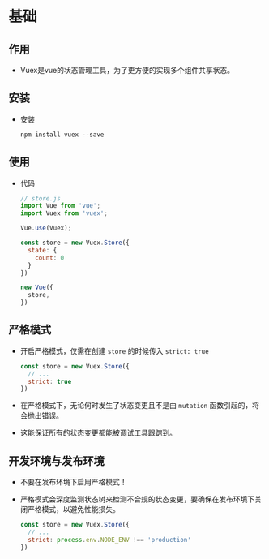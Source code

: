 # 基础

## 作用

*   Vuex是vue的状态管理工具，为了更方便的实现多个组件共享状态。

## 安装

*   安装

    ```javascript
    npm install vuex --save
    ```

## 使用

*   代码

    ```javascript
    // store.js
    import Vue from 'vue';
    import Vuex from 'vuex';

    Vue.use(Vuex);

    const store = new Vuex.Store({
      state: {
        count: 0
      }
    })

    new Vue({
      store,
    })
    ```

## 严格模式

*   开启严格模式，仅需在创建  `store` 的时候传入 `strict: true`

    ```javascript
    const store = new Vuex.Store({
      // ...
      strict: true
    })
    ```

*   在严格模式下，无论何时发生了状态变更且不是由 `mutation` 函数引起的，将会抛出错误。

*   这能保证所有的状态变更都能被调试工具跟踪到。

## 开发环境与发布环境

*   不要在发布环境下启用严格模式！

*   严格模式会深度监测状态树来检测不合规的状态变更，要确保在发布环境下关闭严格模式，以避免性能损失。

    ```javascript
    const store = new Vuex.Store({
      // ...
      strict: process.env.NODE_ENV !== 'production'
    })
    ```
